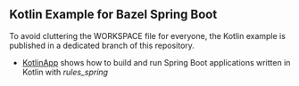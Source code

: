 ## Kotlin Example for Bazel Spring Boot

To avoid cluttering the WORKSPACE file for everyone, the Kotlin example is published
  in a dedicated branch of this repository.

- [KotlinApp](https://github.com/salesforce/rules_spring/tree/examples_kotlin) shows how to build and run  Spring Boot applications written in Kotlin with *rules_spring*
